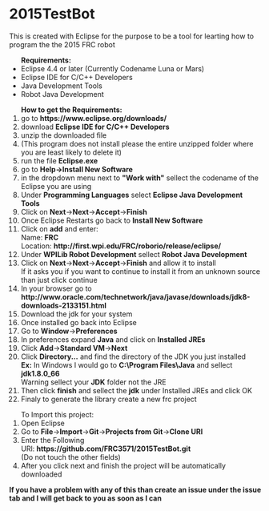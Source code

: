 # 2015TestBot

This is created with Eclipse for the purpose to be a tool for learting how to program the the 2015 FRC robot

<ul><b>Requirements:</b>
<li>Eclipse 4.4 or later (Currently Codename Luna or Mars)</li>
<li>Eclipse IDE for C/C++ Developers</li>
<li>Java Development Tools</li>
<li>Robot Java Development</li>
</ul>
<ol><b>How to get the Requirements:</b>
<li>go to <b>https://www.eclipse.org/downloads/</b></li>
<li>download <b>Eclipse IDE for C/C++ Developers</b></li>
<li>unzip the downloaded file</li>
<li>(This program does not install please the entire unzipped folder where you are least likely to delete it)</li>
<li>run the file <b>Eclipse.exe</b></li>
<li>go to <b>Help->Install New Software</b></li>
<li>in the dropdown menu next to <b>"Work with"</b> sellect the codename of the Eclipse you are using</li>
<li>Under <b>Programming Languages</b> select <b>Eclipse Java Development Tools</b></li>
<li>Click on <b>Next</b>-><b>Next</b>-><b>Accept</b>-><b>Finish</b></li>
<li>Once Eclipse Restarts go back to <b>Install New Software</b></li>
<li>Click on <b>add</b> and enter:<br/>
    Name: <b>FRC</b><br/>
    Location: <b>http://first.wpi.edu/FRC/roborio/release/eclipse/</b></li>
<li>Under <b>WPILib Robot Development</b> sellect <b>Robot Java Development</b></li>
<li>Click on <b>Next</b>-><b>Next</b>-><b>Accept</b>-><b>Finish</b> and allow it to install<br/>
If it asks you if you want to continue to install it from an unknown source than just click continue</li>
<li>In your browser go to <b>http://www.oracle.com/technetwork/java/javase/downloads/jdk8-downloads-2133151.html</b></li>
<li>Download the jdk for your system</li>
<li>Once installed go back into Eclipse</li>
<li>Go to <b>Window</b>-><b>Preferences</b></li>
<li>In preferences expand <b>Java</b> and click on <b>Installed JREs</b></li>
<li>Click <b>Add</b>-><b>Standard VM</b>-><b>Next</b></li>
<li>Click <b>Directory...</b> and find the directory of the JDK you just installed<br/>
    <b>Ex:</b> In Windows I would go to <b>C:\Program Files\Java</b> and sellect <b>jdk1.8.0_66</b> <br/>
    Warning sellect your <b>JDK</b> folder not the JRE</li>
<li>Then click <b>finish</b> and sellect the <b>jdk</b> under Installed JREs and click OK</li>
<li>Finaly to generate the library create a new frc project</li>
</ol>
<ol>To Import this project:
<li>Open Eclipse</li>
<li>Go to <b>File</b>-><b>Import</b>-><b>Git</b>-><b>Projects from Git</b>-><b>Clone URl</b></li>
<li>Enter the Following<br/>
URl: <b>https://github.com/FRC3571/2015TestBot.git</b><br/>
(Do not touch the other fields)</li>
<li>After you click next and finish the project will be automatically downloaded</li>
</ol>
<b>If you have a problem with any of this than create an issue under the issue tab and I will get back to you as soon as I can</b>
